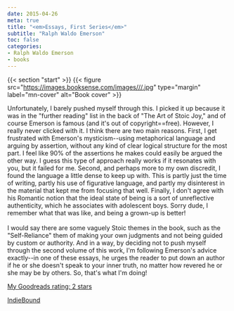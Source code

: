 ```yaml
---
date: 2015-04-26
meta: true
title: "<em>Essays, First Series</em>"
subtitle: "Ralph Waldo Emerson"
toc: false
categories:
- Ralph Waldo Emerson
- books
---
```


{{< section "start" >}}
{{< figure src="https://images.booksense.com/images///.jpg" type="margin" label="mn-cover" alt="Book cover" >}}

Unfortunately, I barely pushed myself through this. I picked it up because it was in the "further reading" list in the back of "The Art of Stoic Joy," and of course Emerson is famous (and it's out of copyright==free). However, I really never clicked with it. I think there are two main reasons. First, I get frustrated with Emerson's mysticism--using metaphorical language and arguing by assertion, without any kind of clear logical structure for the most part. I feel like 90% of the assertions he makes could easily be argued the other way. I guess this type of approach really works if it resonates with you, but it failed for me. Second, and perhaps more to my own discredit, I found the language a little dense to keep up with. This is partly just the time of writing, partly his use of figurative language, and partly my disinterest in the material that kept me from focusing that well. Finally, I don't agree with his Romantic notion that the ideal state of being is a sort of unreflective authenticity, which he associates with adolescent boys. Sorry dude, I remember what that was like, and being a grown-up is better!<br /><br />I would say there are some vaguely Stoic themes in the book, such as the "Self-Reliance" them of making your own judgments and not being guided by custom or authority. And in a way, by deciding not to push myself through the second volume of this work, I'm following Emerson's advice exactly--in one of these essays, he urges the reader to put down an author if he or she doesn't speak to your inner truth, no matter how revered he or she may be by others. So, that's what I'm doing!

[My Goodreads rating: 2 stars](https://www.goodreads.com/review/show/1258897100)  

[IndieBound](https://www.indiebound.org/book/)

